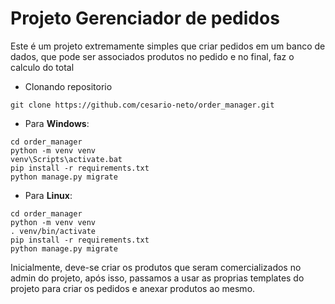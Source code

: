 # Projeto Gerenciador de pedidos

Este é um projeto extremamente simples que criar pedidos em um banco de dados, que pode ser associados produtos no pedido e no final, faz o calculo do total

- Clonando repositorio
```
git clone https://github.com/cesario-neto/order_manager.git
```

- Para **Windows**:
```
cd order_manager
python -m venv venv
venv\Scripts\activate.bat
pip install -r requirements.txt
python manage.py migrate
```

- Para **Linux**:
```
cd order_manager
python -m venv venv
. venv/bin/activate
pip install -r requirements.txt
python manage.py migrate
```

Inicialmente, deve-se criar os produtos que seram comercializados no admin do projeto, após isso, passamos a usar as proprias templates do projeto para criar os pedidos e anexar produtos ao mesmo.
